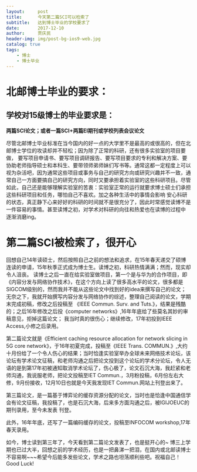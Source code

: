 ```yaml
---
layout:     post
title:      今天第二篇SCI可以检索了
subtitle:   达到博士毕业的学校要求了
date:       2017-12-10
author:     贾庆民
header-img: img/post-bg-ios9-web.jpg
catalog: true
tags:
    - 博士
    - 博士毕业
---
```



# 北邮博士毕业的要求：
## 学校对15级博士的毕业要求是：
**两篇SCI论文；或者一篇SCI+两篇EI期刊或学校列表会议论文**

尽管北邮博士毕业标准在当今国内的好一点的大学里不是最高的或很高的，但在北邮博士学位的攻读却并不轻松；因为除了正常的科研，还有很多实验室的项目要做，
要写项目申请书、要写项目调研报告、要写项目要求的专利和解决方案、要协助老师指导硕士和本科生、要带领师弟师妹们写书等。通常这都一定程度上可以视为杂活吧，因为通常这些项目或事务与自己的研究方向或研究兴趣并不一致，通常自己一方面要搞自己的研究方向，同时又要承担着实验室的这些科研项目。尽管如此，自己还是能够理解实验室的苦衷：实验室正常的运行就要求博士硕士们承担这些科研项目和任务，哪怕自己不喜欢。加之各种生活中的事情会影响
安心科研的状态，真正静下心来好好的科研的时间就不是很充分了，因此时常感觉读博不是一件容易的事情。甚至读博之初，对学术对科研的向往和热爱也在读博的过程中
逐渐消磨ing。

# 第二篇SCI被检索了，很开心

回想自己14年读硕士，然后按照自己之前的想法和追求，在15年春天递交了硕博连读的申请，15年秋季正式成为博士生。读博之初，科研热情满满；然而，现实却令人沮丧。
读博士之后一直在给实验室做项目，第一个是与华为的合作项目，即《内容分发与网络协作技术》，在这个方向上读了很多高水平的论文，很多都是SIGCOM级别的，然而我并不能从这些论文中找到好的idea来撰写自己的论文；无奈之下，我就开始撰写内容分发与网络协作的综述，整理自己阅读的论文，学期末完成初稿，修改之后投稿至
《IEEE Commun. Surv. and Tuts.》，结果是残酷的；之后16年修改之后投《computer networks》,16年年底给了些莫名其妙的审稿意见，拒掉这篇论文；
我当时真的很伤心；继续修改，17年初投到IEEE Access,小修之后录用。

第二篇论文就是《Efficient caching resource allocation for network slicing in 5G core network》，于16年初夏完成，投稿至《IEEE Trans. COMMUN.》,大约十月份给了一个令人伤心的结果；当时恰逢实验室举办全球未来网络技术论坛，该论坛有学术论文征稿，和老师沟通之后把论文投到这个论坛的学术分论坛，令人无语的是到第17年初被通知取消学术论坛了，伤心极了，论文石沉大海，我赶紧和老师沟通，我说服老师，把论文投稿至IET Commun.，3月粉投稿，6月份左右大修，9月份接收，12月10日也就是今天我发现IET Commun.网站上刊登出来了。

第三篇论文，是一篇基于博弈论的缓存资源分配的论文，当时也是恰逢中国通信学会有论文征稿，我投稿了，也是石沉大海，后来多方面沟通之后，被IGIJOEUC的期刊录用，至今未发表
刊登。

此外，16年年底，还写了一篇编码缓存的论文，投稿至INFOCOM workshop,17年春天录用。

如今，博士读到第三年了，今天看到第二篇论文发表了，也是挺开心的~
博三上学期也已过大半，回想之前的学术经历，也是一把鼻涕一把泪，在国内或北邮读博士不容易啊~~~希望今后能多发些论文，学术之路也坦荡顺利些吧。祝福自己！
Good Luck!

